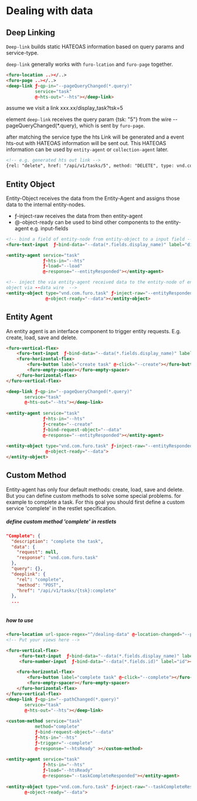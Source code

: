 # Dealing with data

## Deep Linking
`Deep-link` builds static HATEOAS information based on query params and service-type.


`deep-link` generally works with `furo-lcation` and `furo-page` together. 

```html
<furo-location ..></..>
<furo-page ..></..>
<deep-link ƒ-qp-in="--pageQueryChanged(*.query)" 
           service="task" 
           @-hts-out="--hts"></deep-link>
```           
           
assume we visit a link xxx.xx/display_task?tsk=5

element `deep-link` receives the query param {tsk: "5"} from the wire --pageQueryChanged(*.query), which is sent by `furo-page`.

after matching the service type the hts Link will be generated and a event hts-out with HATEOAS information will be sent out. 
This HATEOAS information can be used by `entity-agent` or `collection-agent` later. 
```html
<!-- e.g. generated hts out link -->
{rel: "delete", href: "/api/v1/tasks/5", method: "DELETE", type: vnd.com.furo.task}
```
## Entity Object
Entity-Object receives the data from the Entity-Agent and assigns those data to the internal entity-nodes.  

* ƒ-inject-raw receives the data from then entity-agent
* @-object-ready can be used to bind other components to the entity-agent e.g. input-fields

```html
<!-- bind a field of entity-node from entity-object to a input field -->
<furo-text-input  ƒ-bind-data="--data(*.fields.display_name)" label="display name"></furo-text-input>

<entity-agent service="task"
              ƒ-hts-in="--hts" 
              ƒ-load="--load"
              @-response="--entityResponded"></entity-agent>

<!-- inject the via entity-agent received data to the entity-node of entity-object. after injecting send the entity-node 
object via --data wire  -->
<entity-object type="vnd.com.furo.task" ƒ-inject-raw="--entityResponded"
               @-object-ready="--data"></entity-object>
```
## Entity Agent
An entity agent is an interface component to trigger entity requests. E.g. create, load, save and delete. 

```html
<furo-vertical-flex>
    <furo-text-input  ƒ-bind-data="--data(*.fields.display_name)" label="firstname"></furo-text-input>
    <furo-horizontal-flex>
        <furo-button label="create task" @-click="--create"></furo-button>
        <furo-empty-spacer></furo-empty-spacer>
    </furo-horizontal-flex>        
</furo-vertical-flex>

<deep-link ƒ-qp-in="--pageQueryChanged(*.query)"
       service="task"
       @-hts-out="--hts"></deep-link>
       
<entity-agent service="task"
              ƒ-hts-in="--hts" 
              ƒ-create="--create"
              ƒ-bind-request-object="--data"
              @-response="--entityResponded"></entity-agent>
                                      
<entity-object type="vnd.com.furo.task" ƒ-inject-raw="--entityResponded"
               @-object-ready="--data">
</entity-object>
```

## Custom Method
Entity-agent has only four default methods: create, load, save and delete. But you can define custom methods to
solve some special problems. for example to complete a task. For this goal you should first define a custom service 'complete' in 
the restlet specification.

##### define custom method 'complete' in restlets
```json
"Complete": {
  "description": "complete the task",
  "data": {
    "request": null,
    "response": "vnd.com.furo.task"
  },
  "query": {},
  "deeplink": {
    "rel": "complete",
    "method": "POST",
    "href": "/api/v1/tasks/{tsk}:complete"
  },
  ...
 
```

##### how to use

```html
<furo-location url-space-regex="^/dealing-data" @-location-changed="--pathChanged"></furo-location>
<!-- Put your views here -->

<furo-vertical-flex>
     <furo-text-input  ƒ-bind-data="--data(*.fields.display_name)" label="display name"></furo-text-input>
     <furo-number-input  ƒ-bind-data="--data(*.fields.id)" label="id"></furo-number-input>

    <furo-horizontal-flex>
        <furo-button label="complete task" @-click="--complete"></furo-button>
        <furo-empty-spacer></furo-empty-spacer>
    </furo-horizontal-flex>        
</furo-vertical-flex>        
<deep-link ƒ-qp-in="--pathChanged(*.query)"
       service="task"
       @-hts-out="--hts"></deep-link>
       
<custom-method service="task"  
           method="complete" 
           ƒ-bind-request-object="--data" 
           ƒ-hts-in="--hts" 
           ƒ-trigger="--complete" 
           @-response="--htsReady" ></custom-method>
                                  
<entity-agent service="task"
              ƒ-hts-in="--hts" 
              ƒ-load="--htsReady"
              @-response="--taskCompleteResponded"></entity-agent>
              
<entity-object type="vnd.com.furo.task" ƒ-inject-raw="--taskCompleteResponded"
       @-object-ready="--data">
```
